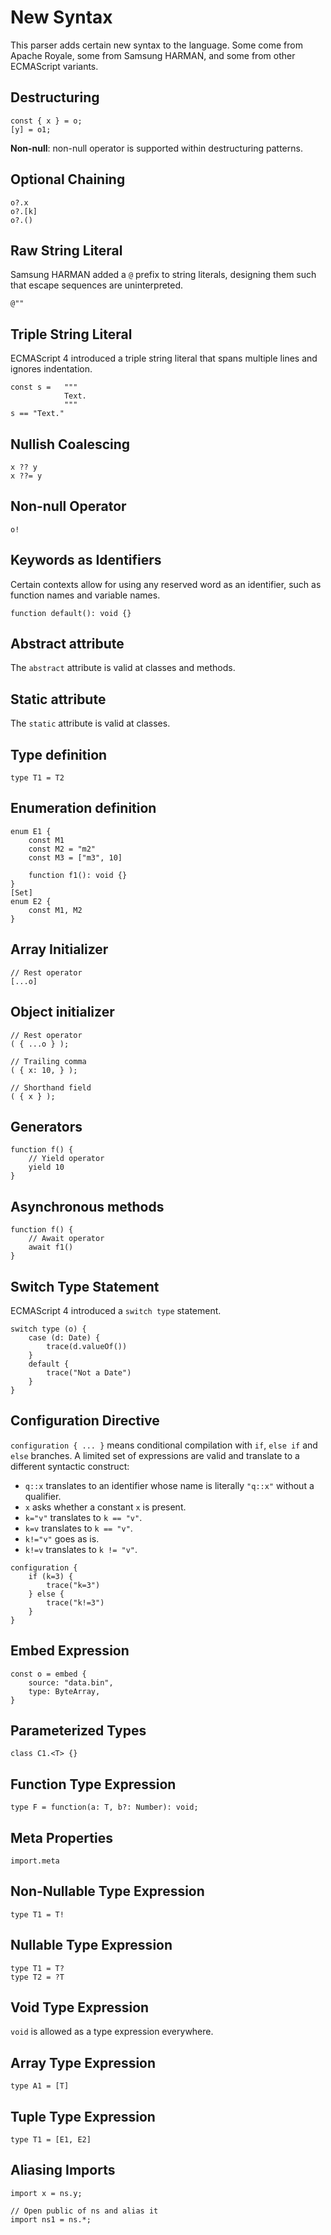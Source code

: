 # New Syntax

This parser adds certain new syntax to the language. Some come from Apache Royale, some from Samsung HARMAN, and some from other ECMAScript variants.

## Destructuring

```
const { x } = o;
[y] = o1;
```

**Non-null**: non-null operator is supported within destructuring patterns.

## Optional Chaining

```
o?.x
o?.[k]
o?.()
```

## Raw String Literal

Samsung HARMAN added a `@` prefix to string literals, designing them such that escape sequences are uninterpreted.

```
@""
```

## Triple String Literal

ECMAScript 4 introduced a triple string literal that spans multiple lines and ignores indentation.

```
const s =   """
            Text.
            """
s == "Text."
```

## Nullish Coalescing

```
x ?? y
x ??= y
```

## Non-null Operator

```
o!
```

## Keywords as Identifiers

Certain contexts allow for using any reserved word as an identifier, such as function names and variable names.

```
function default(): void {}
```

## Abstract attribute

The `abstract` attribute is valid at classes and methods.

## Static attribute

The `static` attribute is valid at classes.

## Type definition

```
type T1 = T2
```

## Enumeration definition

```
enum E1 {
    const M1
    const M2 = "m2"
    const M3 = ["m3", 10]

    function f1(): void {}
}
[Set]
enum E2 {
    const M1, M2
}
```

## Array Initializer

```
// Rest operator
[...o]
```

## Object initializer

```
// Rest operator
( { ...o } );

// Trailing comma
( { x: 10, } );

// Shorthand field
( { x } );
```

## Generators

```
function f() {
    // Yield operator
    yield 10
}
```

## Asynchronous methods

```
function f() {
    // Await operator
    await f1()
}
```

## Switch Type Statement

ECMAScript 4 introduced a `switch type` statement.

```
switch type (o) {
    case (d: Date) {
        trace(d.valueOf())
    }
    default {
        trace("Not a Date")
    }
}
```

## Configuration Directive

`configuration { ... }` means conditional compilation with `if`, `else if` and `else` branches. A limited set of expressions are valid and translate to a different syntactic construct:

* `q::x` translates to an identifier whose name is literally `"q::x"` without a qualifier.
* `x` asks whether a constant `x` is present.
* `k="v"` translates to `k == "v"`.
* `k=v` translates to `k == "v"`.
* `k!="v"` goes as is.
* `k!=v` translates to `k != "v"`.

```
configuration {
    if (k=3) {
        trace("k=3")
    } else {
        trace("k!=3")
    }
}
```

## Embed Expression

```
const o = embed {
    source: "data.bin",
    type: ByteArray,
}
```

## Parameterized Types

```
class C1.<T> {}
```

## Function Type Expression

```
type F = function(a: T, b?: Number): void;
```

## Meta Properties

```
import.meta
```

## Non-Nullable Type Expression

```
type T1 = T!
```

## Nullable Type Expression

```
type T1 = T?
type T2 = ?T
```

## Void Type Expression

`void` is allowed as a type expression everywhere.

## Array Type Expression

```
type A1 = [T]
```

## Tuple Type Expression

```
type T1 = [E1, E2]
```

## Aliasing Imports

```
import x = ns.y;

// Open public of ns and alias it
import ns1 = ns.*;
```
